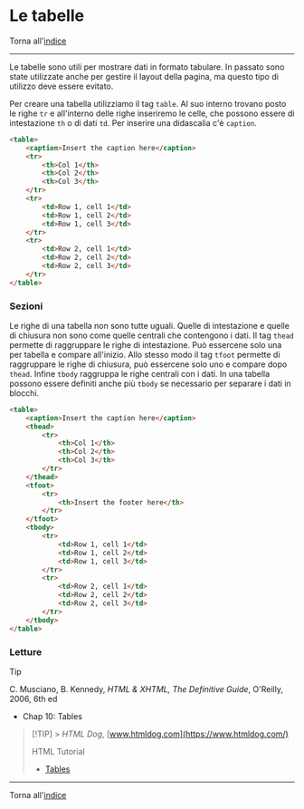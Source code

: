 # Le tabelle

Torna all'[indice](../toc.md)

---

Le tabelle sono utili per mostrare dati in formato tabulare. In passato sono state utilizzate anche per gestire il layout della pagina, ma questo tipo di utilizzo deve essere evitato.

Per creare una tabella utilizziamo il tag `table`. Al suo interno trovano posto le righe `tr` e all'interno delle righe inseriremo le celle, che possono essere di intestazione `th` o di dati `td`.
Per inserire una didascalia c'è `caption`.

```html
<table>
    <caption>Insert the caption here</caption>
    <tr>
        <th>Col 1</th>
        <th>Col 2</th>
        <th>Col 3</th>
    </tr>
    <tr>
        <td>Row 1, cell 1</td>
        <td>Row 1, cell 2</td>
        <td>Row 1, cell 3</td>
    </tr>
    <tr>
        <td>Row 2, cell 1</td>
        <td>Row 2, cell 2</td>
        <td>Row 2, cell 3</td>
    </tr>
</table>
```

### Sezioni

Le righe di una tabella non sono tutte uguali. Quelle di intestazione e quelle di chiusura non sono come quelle centrali che contengono i dati.
Il tag `thead` permette di raggruppare le righe di intestazione. Può essercene solo una per tabella e compare all'inizio. Allo stesso modo il tag `tfoot` permette di raggruppare le righe di chiusura, può essercene solo uno e compare dopo `thead`. Infine `tbody` raggruppa le righe centrali con i dati. In una tabella possono essere definiti anche più `tbody` se necessario per separare i dati in blocchi.

```html
<table>
    <caption>Insert the caption here</caption>
    <thead>
        <tr>
            <th>Col 1</th>
            <th>Col 2</th>
            <th>Col 3</th>
        </tr>
    </thead>
    <tfoot>
        <tr>
            <th>Insert the footer here</th>
        </tr>
    </tfoot>
    <tbody>
        <tr>
            <td>Row 1, cell 1</td>
            <td>Row 1, cell 2</td>
            <td>Row 1, cell 3</td>
        </tr>
        <tr>
            <td>Row 2, cell 1</td>
            <td>Row 2, cell 2</td>
            <td>Row 2, cell 3</td>
        </tr>
    </tbody>
</table>
```

### Letture

> [!TIP]
> C. Musciano, B. Kennedy, _HTML & XHTML, The Definitive Guide_, O'Reilly, 2006, 6th ed
>
> - Chap 10: Tables


> [!TIP] > _HTML Dog_, [www.htmldog.com](https://www.htmldog.com/)
>
> HTML Tutorial
>
> - [Tables](https://www.htmldog.com/guides/html/beginner/tables/)

---

Torna all'[indice](../toc.md)
